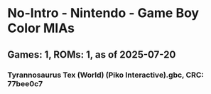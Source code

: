 # No-Intro - Nintendo - Game Boy Color MIAs
## Games: 1, ROMs: 1, as of 2025-07-20

### Tyrannosaurus Tex (World) (Piko Interactive).gbc, CRC: 77bee0c7
